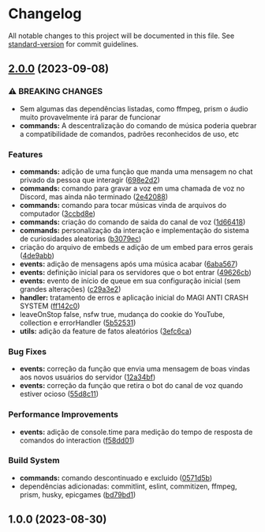 # Changelog

All notable changes to this project will be documented in this file. See [standard-version](https://github.com/conventional-changelog/standard-version) for commit guidelines.

## [2.0.0](https://github.com/SouOWendel/Annie-Cansada/compare/v1.0.0...v2.0.0) (2023-09-08)

### ⚠ BREAKING CHANGES

-   Sem algumas das dependências listadas, como ffmpeg, prism o áudio muito provavelmente irá parar de funcionar
-   **commands:** A descentralização do comando de música poderia quebrar a compatibilidade de comandos, padrões reconhecidos de uso, etc

### Features

-   **commands:** adição de uma função que manda uma mensagem no chat privado da pessoa que interagir ([698e2d2](https://github.com/SouOWendel/Annie-Cansada/commit/698e2d29cd87bf59492cafa52d57026eeef0b8dc))
-   **commands:** comando para gravar a voz em uma chamada de voz no Discord, mas ainda não terminado ([2e42088](https://github.com/SouOWendel/Annie-Cansada/commit/2e42088a01c5a6c97b2519fd45bdfb00c1564669))
-   **commands:** comando para tocar músicas vinda de arquivos do computador ([3ccbd8e](https://github.com/SouOWendel/Annie-Cansada/commit/3ccbd8e4efa08f4c883e75fbda3dfa4d3aed3361))
-   **commands:** criação do comando de saida do canal de voz ([1d66418](https://github.com/SouOWendel/Annie-Cansada/commit/1d66418858906445249974686c2665a35642d5be))
-   **commands:** personalização da interação e implementação do sistema de curiosidades aleatorias ([b3079ec](https://github.com/SouOWendel/Annie-Cansada/commit/b3079ecf470349bbb233aa576dbd6e73c05d100f))
-   criação do arquivo de embeds e adição de um embed para erros gerais ([4de9abb](https://github.com/SouOWendel/Annie-Cansada/commit/4de9abbbe322f9421e7c527bf0250749ba149561))
-   **events:** adição de mensagens após uma música acabar ([6aba567](https://github.com/SouOWendel/Annie-Cansada/commit/6aba567a988df4f41778d8a390bb1a222a341aed))
-   **events:** definição inicial para os servidores que o bot entrar ([49626cb](https://github.com/SouOWendel/Annie-Cansada/commit/49626cbc55041246de083f4b21c4ddcb4c0e8ed6))
-   **events:** evento de início de queue em sua configuração inicial (sem grandes alterações) ([c29a3e2](https://github.com/SouOWendel/Annie-Cansada/commit/c29a3e2e786bac621876b734e861ca56a25cd98c))
-   **handler:** tratamento de erros e aplicação inicial do MAGI ANTI CRASH SYSTEM ([ff142c0](https://github.com/SouOWendel/Annie-Cansada/commit/ff142c02016db141c44e549410a86456bf409cb8))
-   leaveOnStop false, nsfw true, mudança do cookie do YouTube, collection e errorHandler ([5b52531](https://github.com/SouOWendel/Annie-Cansada/commit/5b5253127e9488afde875e60c15cdb9ef844bb5d))
-   **utils:** adição da feature de fatos aleatórios ([3efc6ca](https://github.com/SouOWendel/Annie-Cansada/commit/3efc6caad236ab6ed59c6331c2effebd7bf8976c))

### Bug Fixes

-   **events:** correção da função que envia uma mensagem de boas vindas aos novos usuários do servidor ([12a34bf](https://github.com/SouOWendel/Annie-Cansada/commit/12a34bf5a8bb1eb63d8fb586589cb99530048a35))
-   **events:** correção da função que retira o bot do canal de voz quando estiver ocioso ([55d8c11](https://github.com/SouOWendel/Annie-Cansada/commit/55d8c11a283ffbcae7d4a0207e3ec77e79991fbe))

### Performance Improvements

-   **events:** adição de console.time para medição do tempo de resposta de comandos do interaction ([f58dd01](https://github.com/SouOWendel/Annie-Cansada/commit/f58dd019c37c6cc327c5f1103e7e5ca8c00ac44a))

### Build System

-   **commands:** comando descontinuado e excluido ([0571d5b](https://github.com/SouOWendel/Annie-Cansada/commit/0571d5ba0662d23be35afce06c3982de32a1e492))
-   dependências adicionadas: commitlint, eslint, commitizen, ffmpeg, prism, husky, epicgames ([bd79bd1](https://github.com/SouOWendel/Annie-Cansada/commit/bd79bd1d3b076188802ee45ffcb2fd6e134c4428))

## 1.0.0 (2023-08-30)
